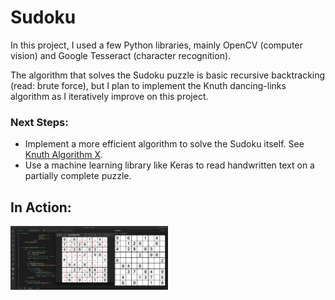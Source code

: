 # Sudoku
In this project, I used a few Python libraries, mainly OpenCV (computer vision) and Google Tesseract (character recognition). 

The algorithm that solves the Sudoku puzzle is basic recursive backtracking (read: brute force), but I plan to implement the Knuth dancing-links algorithm as I iteratively improve on this project.

### Next Steps:
- Implement a more efficient algorithm to solve the Sudoku itself. See [Knuth Algorithm X](https://en.wikipedia.org/wiki/Knuth%27s_Algorithm_X).
- Use a machine learning library like Keras to read handwritten text on a partially complete puzzle.

## In Action:
<img src="assets/result.png" width="50%" height="50%" />
